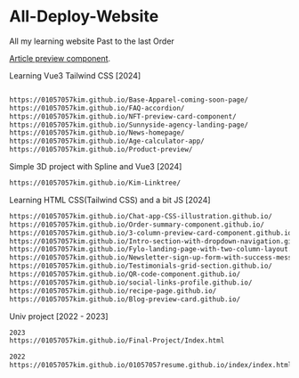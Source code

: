 # All-Deploy-Website
All my learning website
Past to the last Order 

[Article preview component](https://pages.github.com/https://01057057kim.github.io/Article-preview-component/).

Learning Vue3 Tailwind CSS [2024]
```sh

https://01057057kim.github.io/Base-Apparel-coming-soon-page/
https://01057057kim.github.io/FAQ-accordion/
https://01057057kim.github.io/NFT-preview-card-component/
https://01057057kim.github.io/Sunnyside-agency-landing-page/
https://01057057kim.github.io/News-homepage/
https://01057057kim.github.io/Age-calculator-app/
https://01057057kim.github.io/Product-preview/
```

Simple 3D project with Spline and Vue3 [2024]
```sh
https://01057057kim.github.io/Kim-Linktree/ 
```

Learning HTML CSS(Tailwind CSS) and a bit JS [2024]
```sh
https://01057057kim.github.io/Chat-app-CSS-illustration.github.io/
https://01057057kim.github.io/Order-summary-component.github.io/
https://01057057kim.github.io/3-column-preview-card-component.github.io/
https://01057057kim.github.io/Intro-section-with-dropdown-navigation.github.io/
https://01057057kim.github.io/Fylo-landing-page-with-two-column-layout.github.io/
https://01057057kim.github.io/Newsletter-sign-up-form-with-success-message.github.io/
https://01057057kim.github.io/Testimonials-grid-section.github.io/
https://01057057kim.github.io/QR-code-component.github.io/
https://01057057kim.github.io/social-links-profile.github.io/
https://01057057kim.github.io/recipe-page.github.io/
https://01057057kim.github.io/Blog-preview-card.github.io/
```

Univ project [2022 - 2023]
```sh
2023
https://01057057kim.github.io/Final-Project/Index.html

2022
https://01057057kim.github.io/01057057resume.github.io/index/index.html
```
